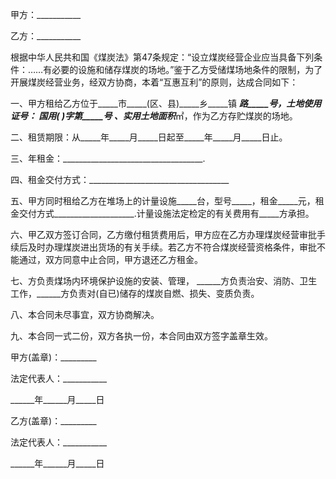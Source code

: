 
 


甲方：___________


乙方：___________


根据中华人民共和国《煤炭法》第47条规定：“设立煤炭经营企业应当具备下列条件：……有必要的设施和储存煤炭的场地。”鉴于乙方受储煤场地条件的限制，为了开展煤炭经营业务，经双方协商，本着“互惠互利”的原则，达成合同如下：


一、甲方租给乙方位于_____市_____(区、县)_____乡_____镇 _____路_____号，土地使用证号： 国用( )字第_____号 、实用土地面积_____㎡，作为乙方存贮煤炭的场地。


二、租赁期限：从_____年_____月_____日起至_____年_____月_____日止。


三、年租金：___________________________________.


四、租金交付方式：___________________________________


五、甲方同时租给乙方在堆场上的计量设施_____台，型号_____，租金_____元，租金交付方式____________________.计量设施法定检定的有关费用有_____方承担。


六、甲乙双方签订合同，乙方缴付租赁费用后，甲方应在乙方办理煤炭经营审批手续后及时办理煤炭进出货场的有关手续。若乙方不符合煤炭经营资格条件，审批不能通过，双方同意中止合同，甲方退还乙方租金。


七、方负责煤场内环境保护设施的安装、管理， ______方负责治安、消防、卫生工作，______方负责对(自已)储存的煤炭自燃、损失、变质负责。


八、本合同未尽事宜，双方协商解决。


九、本合同一式二份，双方各执一份，本合同由双方签字盖章生效。


甲方(盖章)：_________


法定代表人：___________


______年______月_____日


乙方(盖章)：_________


法定代表人：___________


______年______月_____日
 


 

 
 
 
 
 
  


  
 

  


  


  
 
 
 
 

